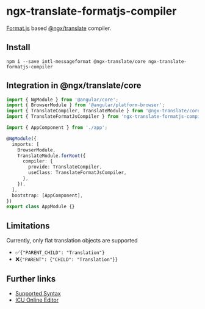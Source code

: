 # ngx-translate-formatjs-compiler

[Format.js](https://formatjs.io/) based [@ngx/translate](https://github.com/ngx-translate/core) compiler.

## Install

`npm i --save intl-messageformat @ngx-translate/core ngx-translate-formatjs-compiler`

## Integration in @ngx/translate/core

```ts
import { NgModule } from '@angular/core';
import { BrowserModule } from '@angular/platform-browser';
import { TranslateCompiler, TranslateModule } from '@ngx-translate/core';
import { TranslateFormatJsCompiler } from 'ngx-translate-formatjs-compiler';

import { AppComponent } from './app';

@NgModule({
  imports: [
    BrowserModule,
    TranslateModule.forRoot({
      compiler: {
        provide: TranslateCompiler,
        useClass: TranslateFormatJsCompiler,
      },
    }),
  ],
  bootstrap: [AppComponent],
})
export class AppModule {}
```

## Limitations

Currently, only flat translation objects are supported

- ✅`{"PARENT_CHILD": "Translation"}`
- ❌`{"PARENT": {"CHILD": "Translation"}}`

## Further links

- [Supported Syntax](https://formatjs.io/docs/core-concepts/icu-syntax)
- [ICU Online Editor](https://format-message.github.io/icu-message-format-for-translators/editor.html)
